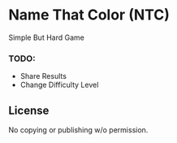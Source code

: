 # Name That Color (NTC)

Simple But Hard Game

### TODO:

* Share Results
* Change Difficulty Level

## License

No copying or publishing w/o permission.
